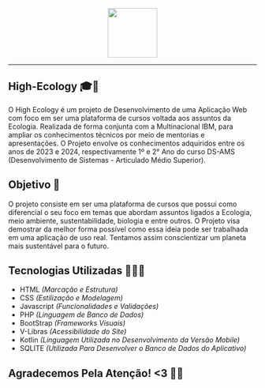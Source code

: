 <div align="center" >
  <img height= 100px; src="img/logo-tres.svg"/>
</div>
<hr>

## High-Ecology 🎓🌱
O High Ecology é um projeto de Desenvolvimento de uma Aplicação Web com foco em ser uma plataforma de cursos voltada aos assuntos da Ecologia. Realizada de forma conjunta com a Multinacional IBM, para ampliar os conhecimentos técnicos por meio de mentorias e apresentações. O Projeto envolve os conhecimentos adquiridos entre os anos de 2023 e 2024, respectivamente 1º e 2° Ano do curso DS-AMS (Desenvolvimento de Sistemas - Articulado Médio Superior).

## Objetivo 🎯
O projeto consiste em ser uma plataforma de cursos que possui como diferencial o seu foco em temas que abordam assuntos ligados a Ecologia, meio ambiente, sustentabilidade, biologia e entre outros. O Projeto visa demostrar da melhor forma possível como essa ideia pode ser trabalhada em uma aplicação de uso real. Tentamos assim conscientizar um planeta mais sustentável para o futuro.

## Tecnologias Utilizadas 👨‍💻🤖
- HTML  _(Marcação e Estrutura)_ 
- CSS  _(Estilização e Modelagem)_
- Javascript  _(Funcionalidades e Validações)_
- PHP  _(Linguagem de Banco de Dados)_
- BootStrap  _(Frameworks Visuais)_ 
- V-Libras  _(Acessibilidade do Site)_ 
- Kotlin _(Linguagem Utilizada no Desenvolvimento da Versão Mobile)_
- SQLITE _(Utilizada Para Desenvolver o Banco de Dados do Aplicativo)_

## Agradecemos Pela Atenção! <3 🤙💕
